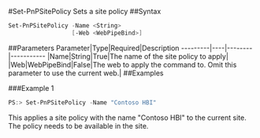 #Set-PnPSitePolicy
Sets a site policy
##Syntax
```powershell
Set-PnPSitePolicy -Name <String>
                  [-Web <WebPipeBind>]
```


##Parameters
Parameter|Type|Required|Description
---------|----|--------|-----------
|Name|String|True|The name of the site policy to apply|
|Web|WebPipeBind|False|The web to apply the command to. Omit this parameter to use the current web.|
##Examples

###Example 1
```powershell
PS:> Set-PnPSitePolicy -Name "Contoso HBI"
```
This applies a site policy with the name "Contoso HBI" to the current site. The policy needs to be available in the site.
